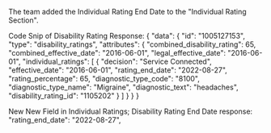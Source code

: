 The team added the Individual Rating End Date to the "Individual Rating Section". 

Code Snip of Disability Rating Response: 
{
  "data": {
      "id": "1005127153",
      "type": "disability_ratings",
      "attributes": {
          "combined_disability_rating": 65,
          "combined_effective_date": "2016-06-01",
          "legal_effective_date": "2016-06-01",
          "individual_ratings": [
          {
              "decision": "Service Connected",
              "effective_date": "2016-06-01",
              "rating_end_date": "2022-08-27",
              "rating_percentage": 65,
              "diagnostic_type_code": "8100",
              "diagnostic_type_name": "Migraine",
              "diagnostic_text": "headaches",
              "disability_rating_id": "1105202"
            }
          ]
        }
      }
    }

New New Field in Individual Ratings; Disability Rating End Date response:
"rating_end_date": "2022-08-27",
